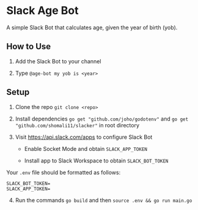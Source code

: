 # Slack Age Bot

A simple Slack Bot that calculates age, given the year of birth (yob).

## How to Use
1. Add the Slack Bot to your channel

2. Type ```@age-bot my yob is <year>```

## Setup
1. Clone the repo ```git clone <repo>```

2. Install dependencies ```go get "github.com/joho/godotenv"``` and ```go get "github.com/shomali11/slacker"``` in root directory

3. Visit https://api.slack.com/apps to configure Slack Bot 

    - Enable Socket Mode and obtain ```SLACK_APP_TOKEN```

    - Install app to Slack Workspace to obtain ```SLACK_BOT_TOKEN```
    
Your ```.env``` file should be formatted as follows:

```
SLACK_BOT_TOKEN=
SLACK_APP_TOKEN=
```

4. Run the commands ```go build``` and then ```source .env && go run main.go```
